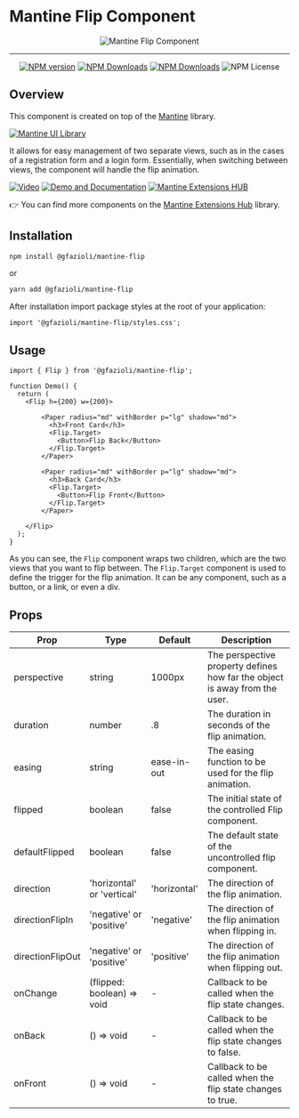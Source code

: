 # Mantine Flip Component

<div align="center">
  
  ![Mantine Flip Component](https://github.com/gfazioli/mantine-flip/assets/432181/cf1917a3-e7eb-4ecb-a525-85ff933c601d)

</div>

---

<div align="center">

  [![NPM version](https://img.shields.io/npm/v/%40gfazioli%2Fmantine-flip?style=for-the-badge)](https://www.npmjs.com/package/@gfazioli/mantine-flip)
  [![NPM Downloads](https://img.shields.io/npm/dm/%40gfazioli%2Fmantine-flip?style=for-the-badge)](https://www.npmjs.com/package/@gfazioli/mantine-flip)
  [![NPM Downloads](https://img.shields.io/npm/dy/%40gfazioli%2Fmantine-flip?style=for-the-badge&label=%20&color=f90)](https://www.npmjs.com/package/@gfazioli/mantine-flip)
  ![NPM License](https://img.shields.io/npm/l/%40gfazioli%2Fmantine-flip?style=for-the-badge)

</div>

## Overview

This component is created on top of the [Mantine](https://mantine.dev/) library.

[![Mantine UI Library](https://img.shields.io/badge/-MANTINE_UI_LIBRARY-blue?style=for-the-badge&labelColor=black&logo=mantine
)](https://mantine.dev/)

It allows for easy management of two separate views, such as in the cases of a registration form and a login form.
Essentially, when switching between views, the component will handle the flip animation.


[![Video](https://img.shields.io/badge/-Watch_the_Video-blue?style=for-the-badge&labelColor=black&logo=youtube
)](https://youtu.be/RzRUb3IDcDw)
[![Demo and Documentation](https://img.shields.io/badge/-Demo_%26_Documentation-blue?style=for-the-badge&labelColor=black&logo=typescript
)](https://gfazioli.github.io/mantine-flip/)
[![Mantine Extensions HUB](https://img.shields.io/badge/-Mantine_Extensions_Hub-blue?style=for-the-badge&labelColor=blue
)](https://gfazioli.github.io/mantine-onboarding-tour/)

👉 You can find more components on the [Mantine Extensions Hub](https://mantine-extensions.vercel.app/) library.


## Installation

```sh
npm install @gfazioli/mantine-flip
```
or 

```sh
yarn add @gfazioli/mantine-flip
```

After installation import package styles at the root of your application:

```tsx
import '@gfazioli/mantine-flip/styles.css';
```

## Usage

```tsx
import { Flip } from '@gfazioli/mantine-flip';

function Demo() {
  return (
    <Flip h={200} w={200}>

        <Paper radius="md" withBorder p="lg" shadow="md">
          <h3>Front Card</h3>
          <Flip.Target>
            <Button>Flip Back</Button>
          </Flip.Target>
        </Paper>

        <Paper radius="md" withBorder p="lg" shadow="md">
          <h3>Back Card</h3>
          <Flip.Target>
            <Button>Flip Front</Button>
          </Flip.Target>
        </Paper>

    </Flip>
  );
}
```

As you can see, the `Flip` component wraps two children, which are the two views that you want to flip between.
The `Flip.Target` component is used to define the trigger for the flip animation. It can be any component, such as a button, or a link, or even a div.

## Props

| Prop | Type | Default | Description |
| ---- | ---- | ------- | ----------- |
| perspective | string | 1000px | The perspective property defines how far the object is away from the user. |
| duration | number | .8 | The duration in seconds of the flip animation. |
| easing | string | ease-in-out | The easing function to be used for the flip animation. |
| flipped | boolean | false | The initial state of the controlled Flip component. |
| defaultFlipped | boolean | false | The default state of the uncontrolled flip component. |
| direction | 'horizontal' or 'vertical' | 'horizontal' | The direction of the flip animation. |
| directionFlipIn | 'negative' or 'positive' | 'negative' | The direction of the flip animation when flipping in. |
| directionFlipOut | 'negative' or 'positive' | 'positive' | The direction of the flip animation when flipping out. |
| onChange | (flipped: boolean) => void | - | Callback to be called when the flip state changes. |
| onBack | () => void | - | Callback to be called when the flip state changes to false. |
| onFront | () => void | - | Callback to be called when the flip state changes to true. |

